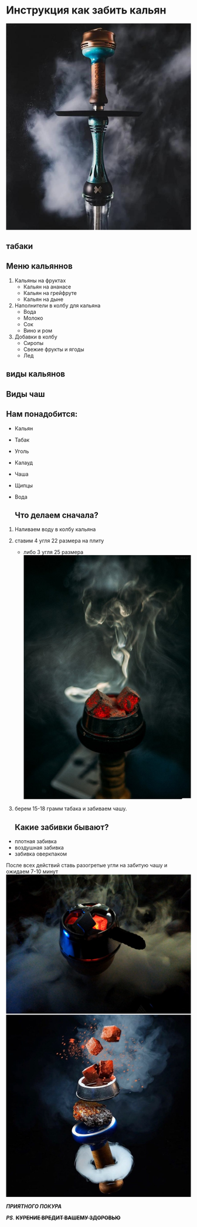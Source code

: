 # **Инструкция как забить кальян**
![](alpha.jpg)

## табаки

## Меню кальяннов

1. Кальяны на фруктах
    * Кальян на ананасе
    * Кальян на грейфруте
    * Кальян на дыне
2. Наполнители в колбу для кальяна
    * Вода
    * Молоко
    * Сок
    * Вино и ром
3. Добавки в колбу
    * Сиропы
    * Свежие фрукты и ягоды
    * Лед

## виды кальянов

## Виды чаш

## **Нам понадобится:**

* Кальян 
* Табак
* Уголь
* Калауд
* Чаша
* Щипцы
* Вода

    ## **Что делаем сначала?**
1. Наливаем воду в колбу кальяна
2. ставим 4 угля 22 размера на плиту
    * либо 3 угля 25 размера
    ![](ugli.jpg)
3. берем 15-18 грамм табака и забиваем чашу.

    ## **Какие забивки бывают?**

* плотная забивка
* воздушная забивка
* забивка оверкпаком

После всех действий ставь разогретые угли на забитую чашу и ожидаем 7-10 минут
![](kallaud.jpg)
![уф](oblako.jpg)

***ПРИЯТНОГО ПОКУРА***

***PS***. **~~КУРЕНИЕ ВРЕДИТ ВАШЕМУ ЗДОРОВЬЮ~~**
